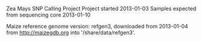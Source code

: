 Zea Mays SNP Calling Project
Project started 2013-01-03
Samples expected from sequencing core 2013-01-10


Maize reference genome version: refgen3, downloaded  from 2013-01-04 from http://maizegdb.org into '/share/data/refgen3'.
